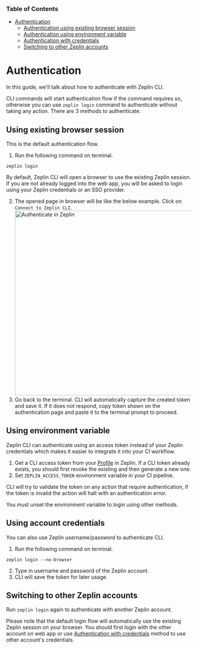 ### Table of Contents
- [Authentication](#authentication)
  * [Authentication using existing browser session](#authentication-using-existing-browser-session)
  * [Authentication using environment variable](#authentication-using-environment-variable)
  * [Authentication with credentials](#authentication-with-credentials)
  * [Switching to other Zeplin accounts](#switching-to-other-zeplin-accounts)

# Authentication

In this guide, we'll talk about how to authenticate with Zeplin CLI.

CLI commands will start authentication flow if the command requires so, otherwise you can use `zeplin login` command to authenticate without taking any action. There are 3 methods to authenticate.

## Using existing browser session

This is the default authentication flow.

1. Run the following command on terminal.
```
zeplin login
```
By default, Zeplin CLI will open a browser to use the existing Zeplin session. If you are not already logged into the web app, you will be asked to login using your Zeplin credentials or an SSO provider.

2. The opened page in browser will be like the below example. Click on `Connect to Zeplin CLI`.<img src="../img/zeplinAuthentication.png" alt="Authenticate in Zeplin" width="500" />
3. Go back to the terminal. CLI will automatically capture the created token and save it. If it does not respond, copy token shown on the authentication page and paste it to the terminal prompt to proceed.

## Using environment variable

Zeplin CLI can authenticate using an access token instead of your Zeplin credentials which makes it easier to integrate it into your CI workflow.

1. Get a CLI access token from your [Profile](https://app.zeplin.io/profile/connected-apps) in Zeplin. If a CLI token already exists, you should first revoke the existing and then generate a new one.
2. Set `ZEPLIN_ACCESS_TOKEN` environment variable in your CI pipeline.

CLI will try to validate the token on any action that require authentication, if the token is invalid the action will halt with an authentication error.

You must unset the environment variable to login using other methods.

## Using account credentials

You can also use Zeplin username/password to authenticate CLI.

1. Run the following command on terminal.
```
zeplin login --no-browser
```
2. Type in username and password of the Zeplin account.
3. CLI will save the token for later usage.

## Switching to other Zeplin accounts

Run `zeplin login` again to authenticate with another Zeplin account.

Please note that the default login flow will automatically use the existing Zeplin session on your browser. You should first login with the other account on web app or use [Authentication with credentials](#authentication-with-credentials) method to use other account's credentials.
